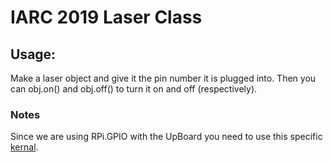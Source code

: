 # IARC 2019 Laser Class

## Usage:
 Make a laser object and give it the pin number it is plugged into. Then you can obj.on() and obj.off() to turn it on and off (respectively).

### Notes
 Since we are using RPi.GPIO with the UpBoard you need to use this specific [kernal](https://wiki.up-community.org/RPi.GPIO).